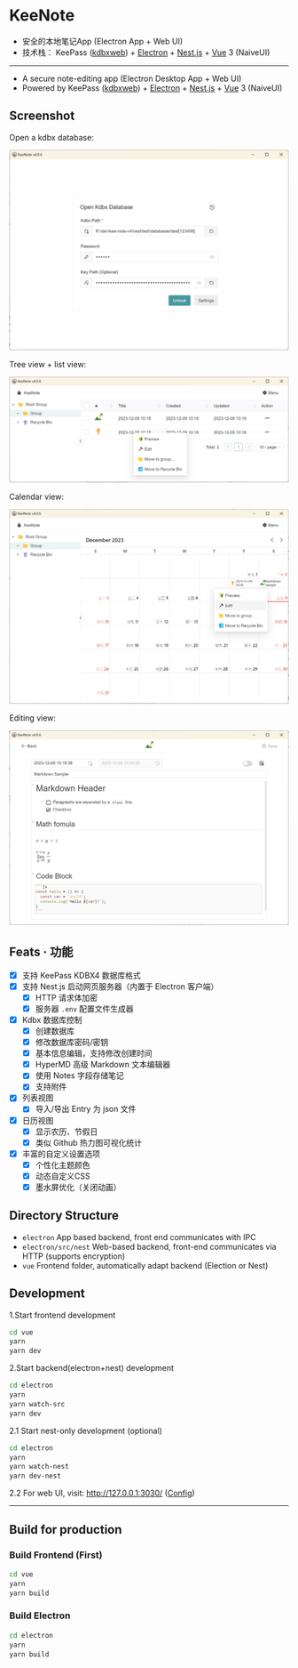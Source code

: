 # KeeNote

- 安全的本地笔记App (Electron App + Web UI)
- 技术栈： KeePass ([kdbxweb](https://github.com/keeweb/kdbxweb)) + [Electron](./electron) + [Nest.js](./electron/src/nest) + [Vue](./vue) 3 (NaiveUI)

---

- A secure note-editing app (Electron Desktop App + Web UI)
- Powered by KeePass ([kdbxweb](https://github.com/keeweb/kdbxweb)) + [Electron](./electron) + [Nest.js](./electron/src/nest) + [Vue](./vue) 3 (NaiveUI)

## Screenshot

Open a kdbx database:

![screenshot](./electron/test/screenshot1.jpg)

Tree view + list view:

![screenshot](./electron/test/screenshot2.jpg)

Calendar view:

![screenshot](./electron/test/screenshot4.jpg)

Editing view:

![screenshot](./electron/test/screenshot3.jpg)

## Feats · 功能

- [x] 支持 KeePass KDBX4 数据库格式
- [x] 支持 Nest.js 启动网页服务器（内置于 Electron 客户端）
  - [x] HTTP 请求体加密
  - [x] 服务器 `.env` 配置文件生成器
- [x] Kdbx 数据库控制
  - [x] 创建数据库
  - [x] 修改数据库密码/密钥
  - [x] 基本信息编辑，支持修改创建时间
  - [x] HyperMD 高级 Markdown 文本编辑器
  - [x] 使用 Notes 字段存储笔记
  - [x] 支持附件
- [x] 列表视图
  - [x] 导入/导出 Entry 为 json 文件
- [x] 日历视图
  - [x] 显示农历、节假日
  - [x] 类似 Github 热力图可视化统计
- [x] 丰富的自定义设置选项
  - [x] 个性化主题颜色
  - [x] 动态自定义CSS
  - [x] 墨水屏优化（关闭动画）

## Directory Structure

- `electron` App based backend, front end communicates with IPC
- `electron/src/nest` Web-based backend, front-end communicates via HTTP (supports encryption)
- `vue` Frontend folder, automatically adapt backend (Election or Nest)

## Development

1.Start frontend development

```sh
cd vue
yarn
yarn dev
```

2.Start backend(electron+nest) development

```sh
cd electron
yarn
yarn watch-src
yarn dev
```

2.1 Start nest-only development (optional)

```sh
cd electron
yarn
yarn watch-nest
yarn dev-nest
```

2.2 For web UI, visit: http://127.0.0.1:3030/ ([Config](./vue/vite.config.ts))

---

## Build for production

### Build Frontend (First)

```sh
cd vue
yarn
yarn build
```

### Build Electron

```sh
cd electron
yarn
yarn build
```
